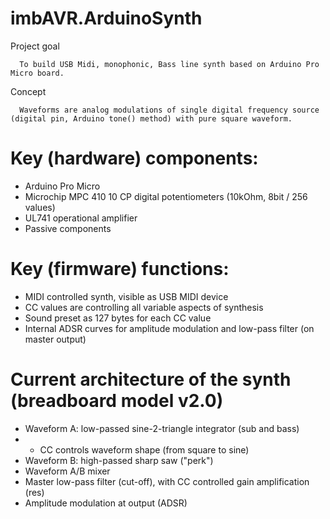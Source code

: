 # imbAVR.ArduinoSynth

Project goal

      To build USB Midi, monophonic, Bass line synth based on Arduino Pro Micro board. 

Concept

      Waveforms are analog modulations of single digital frequency source (digital pin, Arduino tone() method) with pure square waveform.

# Key (hardware) components:
- Arduino Pro Micro
- Microchip MPC 410 10 CP digital potentiometers (10kOhm, 8bit / 256 values)
- UL741 operational amplifier
- Passive components

# Key (firmware) functions:
- MIDI controlled synth, visible as USB MIDI device
- CC values are controlling all variable aspects of synthesis
- Sound preset as 127 bytes for each CC value
- Internal ADSR curves for amplitude modulation and low-pass filter (on master output)

# Current architecture of the synth (breadboard model v2.0)
- Waveform A: low-passed sine-2-triangle integrator (sub and bass)
- - CC controls waveform shape (from square to sine)
- Waveform B: high-passed sharp saw ("perk")
- Waveform A/B mixer
- Master low-pass filter (cut-off), with CC controlled gain amplification (res)
- Amplitude modulation at output (ADSR)
